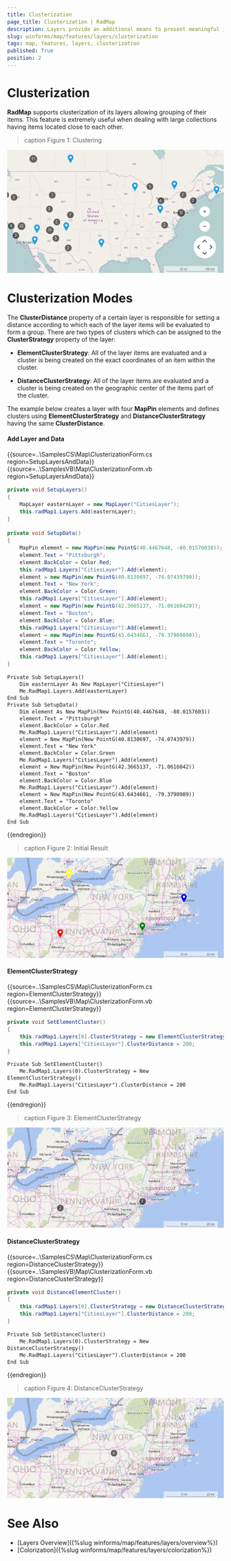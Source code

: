 ```yaml
---
title: Clusterization
page_title: Clusterization | RadMap
description: Layers provide an additional means to present meaningful information to the end user.
slug: winforms/map/features/layers/clusterization
tags: map, features, layers, clusterization
published: True
position: 2
---
```


# Clusterization

__RadMap__ supports clusterization of its layers allowing grouping of their items. This feature is extremely useful when dealing with large collections having items located close to each other.

>caption Figure 1: Clustering

![map features layers clusterization 001](images/map-features-layers-clusterization001.png)

# Clusterization Modes

The __ClusterDistance__ property of a certain layer is responsible for setting a distance according to which each of the layer items will be evaluated to form a group. There are two types of clusters which can be assigned to the __ClusterStrategy__ property of the layer:

* __ElementClusterStrategy__: All of the layer items are evaluated and a cluster is being created on the exact coordinates of an item within the cluster.

* __DistanceClusterStrategy__: All of the layer items are evaluated and a cluster is being created on the geographic center of the items part of the cluster.

The example below creates a layer with four __MapPin__ elements and defines clusters using __ElementClusterStrategy__ and __DistanceClusterStrategy__ having the same __ClusterDistance__. 

#### Add Layer and Data

{{source=..\SamplesCS\Map\ClusterizationForm.cs region=SetupLayersAndData}} 
{{source=..\SamplesVB\Map\ClusterizationForm.vb region=SetupLayersAndData}}
````C#
private void SetupLayers()
{
    MapLayer easternLayer = new MapLayer("CitiesLayer");
    this.radMap1.Layers.Add(easternLayer);
}
    
private void SetupData()
{
    MapPin element = new MapPin(new PointG(40.4467648, -80.01576030));
    element.Text = "Pittsburgh";
    element.BackColor = Color.Red;
    this.radMap1.Layers["CitiesLayer"].Add(element);
    element = new MapPin(new PointG(40.8130697, -74.07439790));
    element.Text = "New York";
    element.BackColor = Color.Green;
    this.radMap1.Layers["CitiesLayer"].Add(element);
    element = new MapPin(new PointG(42.3665137, -71.06160420));
    element.Text = "Boston";
    element.BackColor = Color.Blue;
    this.radMap1.Layers["CitiesLayer"].Add(element);
    element = new MapPin(new PointG(43.6434661, -79.37909890));
    element.Text = "Toronto";
    element.BackColor = Color.Yellow;
    this.radMap1.Layers["CitiesLayer"].Add(element);
}

````
````VB.NET
Private Sub SetupLayers()
    Dim easternLayer As New MapLayer("CitiesLayer")
    Me.RadMap1.Layers.Add(easternLayer)
End Sub
Private Sub SetupData()
    Dim element As New MapPin(New PointG(40.4467648, -80.0157603))
    element.Text = "Pittsburgh"
    element.BackColor = Color.Red
    Me.RadMap1.Layers("CitiesLayer").Add(element)
    element = New MapPin(New PointG(40.8130697, -74.0743979))
    element.Text = "New York"
    element.BackColor = Color.Green
    Me.RadMap1.Layers("CitiesLayer").Add(element)
    element = New MapPin(New PointG(42.3665137, -71.0616042))
    element.Text = "Boston"
    element.BackColor = Color.Blue
    Me.RadMap1.Layers("CitiesLayer").Add(element)
    element = New MapPin(New PointG(43.6434661, -79.3790989))
    element.Text = "Toronto"
    element.BackColor = Color.Yellow
    Me.RadMap1.Layers("CitiesLayer").Add(element)
End Sub

````



{{endregion}}

>caption Figure 2: Initial Result

![map features layers clusterization 002](images/map-features-layers-clusterization002.png)

#### ElementClusterStrategy

{{source=..\SamplesCS\Map\ClusterizationForm.cs region=ElementClusterStrategy}} 
{{source=..\SamplesVB\Map\ClusterizationForm.vb region=ElementClusterStrategy}}
````C#
private void SetElementCluster()
{
    this.radMap1.Layers[0].ClusterStrategy = new ElementClusterStrategy();
    this.radMap1.Layers["CitiesLayer"].ClusterDistance = 200;
}

````
````VB.NET
Private Sub SetElementCluster()
    Me.RadMap1.Layers(0).ClusterStrategy = New ElementClusterStrategy()
    Me.RadMap1.Layers("CitiesLayer").ClusterDistance = 200
End Sub

````



{{endregion}}

>caption Figure 3: ElementClusterStrategy

![map features layers clusterization 003](images/map-features-layers-clusterization003.png)

#### DistanceClusterStrategy

{{source=..\SamplesCS\Map\ClusterizationForm.cs region=DistanceClusterStrategy}} 
{{source=..\SamplesVB\Map\ClusterizationForm.vb region=DistanceClusterStrategy}}
````C#
private void DistanceElementCluster()
{
    this.radMap1.Layers[0].ClusterStrategy = new DistanceClusterStrategy();
    this.radMap1.Layers["CitiesLayer"].ClusterDistance = 200;
}

````
````VB.NET
Private Sub SetDistanceCluster()
    Me.RadMap1.Layers(0).ClusterStrategy = New DistanceClusterStrategy()
    Me.RadMap1.Layers("CitiesLayer").ClusterDistance = 200
End Sub

````



{{endregion}}

>caption Figure 4: DistanceClusterStrategy

![map features layers clusterization 004](images/map-features-layers-clusterization004.png)

# See Also

* [Layers Overview]({%slug winforms/map/features/layers/overview%})
* [Colorization]({%slug winforms/map/features/layers/colorization%})